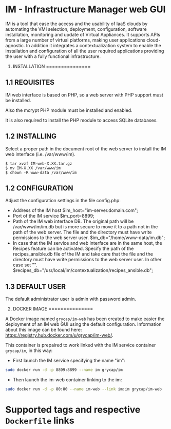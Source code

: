 IM - Infrastructure Manager web GUI
===================================

IM is a tool that ease the access and the usability of IaaS clouds by automating
the VMI selection, deployment, configuration, software installation, monitoring
and update of Virtual Appliances. It supports APIs from a large number of
virtual platforms, making user applications cloud-agnostic. In addition it
integrates a contextualization system to enable the installation and
configuration of all the user required applications providing the user with a
fully functional infrastructure.


1. INSTALLATION
===============

1.1 REQUISITES
--------------

IM web interface is based on PHP, so a web server with PHP support must be installed.

Also the mcrypt PHP module must be installed and enabled.

It is also required to install the PHP module to access SQLite databases.

1.2 INSTALLING
--------------

Select a proper path in the document root of the web server to install the IM web interface
(i.e. /var/www/im).

```
$ tar xvzf IM-web-X.XX.tar.gz
$ mv IM-X.XX /var/www/im
$ chown -R www-data /var/www/im
```

1.2 CONFIGURATION
--------------

Adjust the configuration settings in the file config.php:

* Address of the IM host
$im_host="im-server.domain.com";
* Port of the IM service
$im_port=8899;
* Path of the IM web interface DB. The original path will be /var/www/im/im.db
  but is more secure to move it to a path not in the path of the web server.
  The file and the directory must have write permissions to the web server user.
$im_db="/home/www-data/im.db";
* In case that the IM service and web interface are in the same host, the Recipes
  feature can be activated. Specify the path of the recipes_ansible.db file of the
  IM and take care that the file and the directory must have write permissions to
  the web server user. In other case set "".
$recipes_db="/usr/local/im/contextualization/recipes_ansible.db";

1.3 DEFAULT USER
----------------

The default administrator user is admin with password admin.

2. DOCKER IMAGE
===============

A Docker image named `grycap/im-web` has been created to make easier the deployment of an IM web GUI using the 
default configuration. Information about this image can be found here: https://registry.hub.docker.com/u/grycap/im-web/.

This container is prepaired to work linked with the IM service container `grycap/im`, in this way:

* First launch the IM service specifying the name "im":

```sh
sudo docker run -d -p 8899:8899 --name im grycap/im 
```

* Then launch the im-web container linking to the im:

```sh
sudo docker run -d -p 80:80 --name im-web --link im:im grycap/im-web 
```

# Supported tags and respective `Dockerfile` links